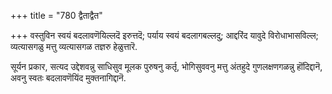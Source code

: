 +++
title = "780 द्वैताद्वैत"

+++
वस्तुविन स्वयं बदलावणॆयिल्लदॆ इरुत्तदॆ; पर्याय स्वयं बदलागबल्लदु; आद्दरिंद यावुदे विरोधाभासविल्ल; व्यत्यासगळु मत्तु व्यत्यासगळ तज्ञरु हेळुत्तारॆ.

सूर्यन प्रकार, सत्यद उद्देशवन्नु साधिसुव मूलक पुरुषनु कर्तृ, भोगिसुववनु मत्तु अंतहुदे गुणलक्षणगळन्नु हॊंदिद्दानॆ, अवनु स्वतः बदलावणॆयिंद मुक्तनागिद्दानॆ.

